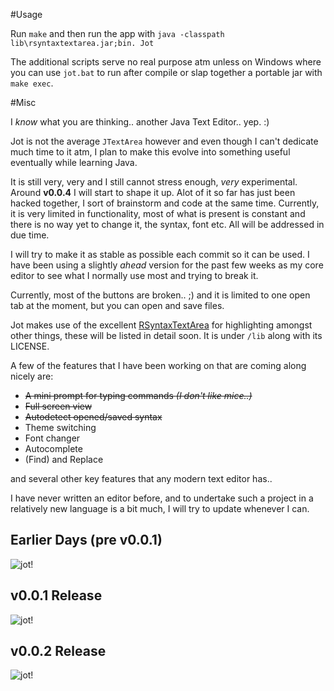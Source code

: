 #Usage

Run `make` and then run the app with `java -classpath lib\rsyntaxtextarea.jar;bin. Jot`

The additional scripts serve no real purpose atm unless on Windows where you can use `jot.bat` to run after compile or slap together a portable jar with `make exec`.


#Misc

I *know* what you are thinking.. another Java Text Editor.. yep. :)

Jot is not the average `JTextArea` however and even though I can't dedicate much time to it atm, I plan to make this evolve into something useful eventually while learning Java.

It is still very, very and I still cannot stress enough, *very* experimental. Around **v0.0.4** I will start to shape it up.
Alot of it so far has just been hacked together, I sort of brainstorm and code at the same time.
Currently, it is very limited in functionality, most of what is present is constant and there is no way yet to change it,
the syntax, font etc. All will be addressed in due time.

I will try to make it as stable as possible each commit so it can be used.
I have been using a slightly *ahead* version for the past few weeks as my core editor to see what I normally use most and trying to break it.

Currently, most of the buttons are broken.. ;) and it is limited to one open tab at the moment, but you can open and save files.

Jot makes use of the excellent [RSyntaxTextArea](http://fifesoft.com/rsyntaxtextarea/) for highlighting amongst other things, these will be listed in detail soon.
It is under `/lib` along with its LICENSE.

A few of the features that I have been working on that are coming along nicely are:
- <del>A mini prompt for typing commands *(I don't like mice..)*</del>
- <del>Full screen view</del>
- <del>Autodetect opened/saved syntax</del>
- Theme switching
- Font changer
- Autocomplete
- (Find) and Replace

and several other key features that any modern text editor has..

I have never written an editor before, and to undertake such a project in a relatively new language is a bit much, I will try to update whenever I can.

Earlier Days (pre v0.0.1)
-
![jot!](http://f.cl.ly/items/1y430J3E3T2T243E3705/jotgui.png)

v0.0.1 Release
-
![jot!](http://cl.ly/image/1y1P3q3n0U0f/gui-2.png)

v0.0.2 Release
-
![jot!](http://cl.ly/image/2H2w3q2m1O0N/Jot0.0.2.png)
